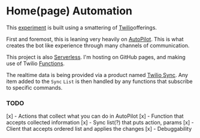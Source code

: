 # Home(page) Automation
This [experiment](https://craigsdennis.github.io/homepage-automation) is built using a smattering of [Twilio](https://twilio.com)offerings.

First and foremost, this is leaning very heavily on [AutoPilot](https://twilio.com/autopilot). This is what creates the bot like experience through many channels of communication.

This project is also [Serverless](https://www.twilio.com/docs/glossary/what-is-serverless-architecture). I'm hosting on GitHub pages, and making use of Twilio [Functions](https://twilio.com/functions).
        
The realtime data is being provided via a product named [Twilio Sync](https://twilio.com/sync). Any item added to the `Sync` `List` is then handled by any functions that subscribe to specific commands.

### TODO
[x] - Actions that collect what you can do in AutoPilot
[x] - Function that accepts collected information
[x] - Sync list(?) that puts action, params
[x] - Client that accepts ordered list and applies the changes
[x] - Debuggability
